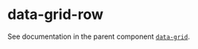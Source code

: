 # data-grid-row

See documentation in the parent component [`data-grid`](../../data-grid/doc/data-grid.md).
